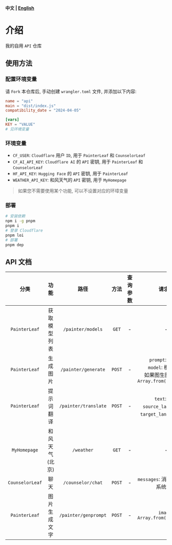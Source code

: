 **中文 | [English](README.md)**

# 介绍
我的自用 `API` 仓库

## 使用方法
### 配置环境变量
请 `Fork` 本仓库后, 手动创建 `wrangler.toml` 文件, 并添加以下内容:

```toml
name = "api"
main = "dist/index.js"
compatibility_date = "2024-04-05"

[vars]
KEY = "VALUE"
# 见环境变量
```

### 环境变量
- `CF_USER`: `Cloudflare` 用户 `ID`, 用于 `PainterLeaf` 和 `CounselorLeaf`
- `CF_AI_API_KEY`: `Cloudflare AI` 的 `API` 密钥, 用于 `PainterLeaf` 和 `CounselorLeaf`
- `HF_API_KEY`: `Hugging Face` 的 `API` 密钥, 用于 `PainterLeaf`
- `WEATHER_API_KEY`: 和风天气的 `API` 密钥, 用于 `MyHomepage`

> 如果您不需要使用某个功能, 可以不设置对应的环墇变量

### 部署
```bash
# 安装依赖
npm i -g pnpm
pnpm i
# 登录 Cloudflare
pnpm loi
# 部署
pnpm dep
```

## API 文档
| 分类 | 功能 | 路径 | 方法 | 查询参数 | 请求体 | 返回值 |
| :---: | :---: | :---: | :---: | :---: | :---: | :---: |
| `PainterLeaf` | 获取模型列表 | `/painter/models` | `GET` | - | - | `application/json` |
| `PainterLeaf` | 生成图片 | `/painter/generate` | `POST` | - | `prompt`: 提示词<br>`model`: 模型名称<br>如果图生图: `image: Array.from(uint8Array)` | `image/png` |
| `PainterLeaf` | 提示词翻译 | `/painter/translate` | `POST` | - | `text`: 文本<br>`source_lang`: 源语言<br>`target_lang`: 目标语言 | `application/json` |
| `MyHomepage` | 和风天气 (北京) | `/weather` | `GET` | - | - | `application/json` |
| `CounselorLeaf` | 聊天 | `/counselor/chat` | `POST` | - | `messages`: 消息列表, 不含系统消息 | `application/json` |
| `PainterLeaf` | 图片生成文字 | `/painter/genprompt` | `POST` | - | `image: Array.from(uint8Array)` | `application/json` |

